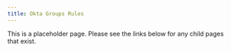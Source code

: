 ```yaml
---
title: Okta Groups Rules
---
```


This is a placeholder page. Please see the links below for any child pages that exist.
